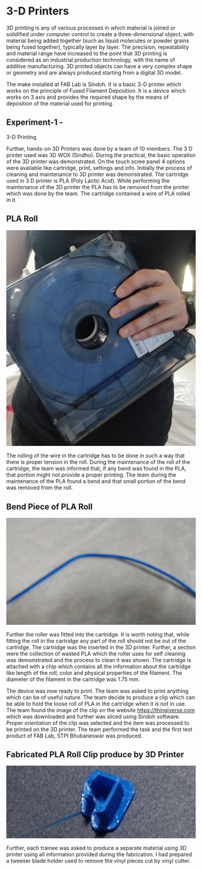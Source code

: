 # 3-D Printers 

3D printing is any of various processes in which material is joined or solidified under computer control to create a three-dimensional object, with material being added together (such as liquid molecules or powder grains being fused together), typically layer by layer. The precision, repeatability and material range have increased to the point that 3D printing is considered as an industrial production technology, with the name of additive manufacturing. 3D printed objects can have a very complex shape or geometry and are always produced starting from a digital 3D model.

The make installed at FAB Lab is Sindoh. It is a basic 3-D printer which works on the principle of Fused Filament Deposition. It is a device which works on 3 axis and provides the required shape by the means of deposition of the material used for printing.

## Experiment-1 - 

3-D Printing

Further, hands-on 3D Printers was done by a team of 10 members. The 3 D printer used was 3D WOX (Sindho). During the practical, the basic operation of the 3D printer was demonstrated. On the touch scree panel 4 options were available like cartridge, print, settings and info. Initially the process of cleaning and maintenance to 3D printer was demonstrated. The cartridge used in 3 D printer is PLA (Poly Lactic Acid). While performing the maintenance of the 3D printer the PLA has to be removed from the printer which was done by the team. The cartridge contained a wire of PLA rolled in it. 

## PLA Roll

![PLA Roll](img/PLA-roll.jpg "PLA Roll")


The rolling of the wire in the cartridge has to be done in such a way that there is proper tension in the roll. During the maintenance of the roll of the cartridge, the team was informed that, if any bend was found in the PLA, that portion might not provide a proper printing. The team during the maintenance of the PLA found a bend and that small portion of the bend was removed from the roll.

## Bend Piece of PLA Roll

![PLA Roll](img/Bendedpiece-PLA-Roll.jpg "Bended Piece of PLA Roll")

 Further the roller was fitted into the cartridge. It is worth noting that, while fitting the roll in the cartridge any part of the roll should not be out of the cartridge. The cartridge was the inserted in the 3D printer. Further, a section were the collection of wasted PLA which the roller uses for self cleaning was demonstrated and the process to clean it was shown. The cartridge is attached with a chip which contains all the information about the cartridge like length of the roll, color and physical properties of the filament. The diameter of the filament in the cartridge was 1.75 mm.

The device was now ready to print. The team was asked to print anything which can be of useful nature. The team decide to produce a clip which can be able to hold the loose roll of PLA in the cartridge when it is not in use. The team found the image of the clip on the website https://thingiverse.com which was downloaded and further was sliced using Sindoh software. Proper orientation of the clip was selected and the item was processed to be printed on the 3D printer. The team performed the task and the first test product of FAB Lab, STPI Bhubaneswar was produced.

## Fabricated PLA Roll Clip produce by 3D Printer

![Fabricated PLA Roll Clip](img/fabricated-clip.jpg "Fabricated PLA Roll Clip")

Further, each trainee was asked to produce a separate material using 3D printer using all information provided during the fabrication. I had prepared a tweeser blade holder used to remove the vinyl pieces cut by vinyl cutter.